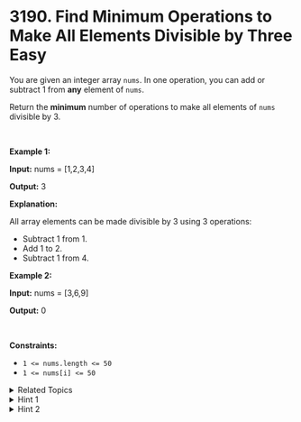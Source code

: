 
# 3190. Find Minimum Operations to Make All Elements Divisible by Three<br> Easy

<p>You are given an integer array <code>nums</code>. In one operation, you can add or subtract 1 from <strong>any</strong> element of <code>nums</code>.</p>

<p>Return the <strong>minimum</strong> number of operations to make all elements of <code>nums</code> divisible by 3.</p>

<p>&nbsp;</p>
<p><strong class="example">Example 1:</strong></p>

<div class="example-block">
<p><strong>Input:</strong> <span class="example-io">nums = [1,2,3,4]</span></p>

<p><strong>Output:</strong> <span class="example-io">3</span></p>

<p><strong>Explanation:</strong></p>

<p>All array elements can be made divisible by 3 using 3 operations:</p>

<ul>
	<li>Subtract 1 from 1.</li>
	<li>Add 1 to 2.</li>
	<li>Subtract 1 from 4.</li>
</ul>
</div>

<p><strong class="example">Example 2:</strong></p>

<div class="example-block">
<p><strong>Input:</strong> <span class="example-io">nums = [3,6,9]</span></p>

<p><strong>Output:</strong> <span class="example-io">0</span></p>
</div>

<p>&nbsp;</p>
<p><strong>Constraints:</strong></p>

<ul>
	<li><code>1 &lt;= nums.length &lt;= 50</code></li>
	<li><code>1 &lt;= nums[i] &lt;= 50</code></li>
</ul>


<details>

<summary> Related Topics </summary>

-	`Array`
-	`Math`

</details>


<details>
<summary> Hint 1 </summary>
If <code>x % 3 != 0</code> we can always increment or decrement <code>x</code> such that we only need 1 operation.
</details>

<details>
<summary> Hint 2 </summary>
Add <code>min(nums[i] % 3, 3 - (num[i] % 3))</code> to the count of operations.
</details>